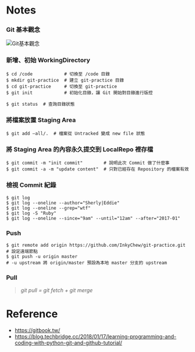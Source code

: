 # Notes

<h3>Git 基本觀念</h3>

![Git基本觀念](https://blog.techbridge.cc/img/kdchang/cs101/git-workflow.png)

<h3>新增、初始 WorkingDirectory</h3>
    
    $ cd /code            # 切換至 /code 目錄
    $ mkdir git-practice  # 建立 git-practice 目錄
    $ cd git-practice     # 切換至 git-practice
    $ git init            # 初始化目錄，讓 Git 開始對目錄進行版控
    


`$ git status  # 查詢目錄狀態`

<h3>將檔案放置 Staging Area</h3>

`$ git add –all/.  # 檔案從 Untracked 變成 new file 狀態`

<h3>將 Staging Area 的內容永久提交到 LocalRepo 裡存檔</h3>
    
    $ git commit -m "init commit"        # 說明此次 Commit 做了什麼事
    $ git commit -a -m "update content"  # 只對已經存在 Repository 的檔案有效
    
<h3>檢視 Commit 紀錄</h3>
    
    $ git log
    $ git log --oneline --author="Sherly|Eddie"
    $ git log --oneline --grep="wtf"
    $ git log -S "Ruby"
    $ git log --oneline --since="9am" --until="12am" --after="2017-01"
    
<h3>Push</h3>
    
    $ git remote add origin https://github.com/InkyChew/git-practice.git  # 設定遠端節點
    $ git push -u origin master
    # -u upstream 將 origin/master 預設為本地 master 分支的 upstream

<h3>Pull</h3>

> _git pull = git fetch + git merge_

# Reference
- https://gitbook.tw/
- https://blog.techbridge.cc/2018/01/17/learning-programming-and-coding-with-python-git-and-github-tutorial/
